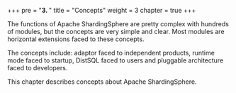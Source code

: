 +++
pre = "<b>3. </b>"
title = "Concepts"
weight = 3
chapter = true
+++

The functions of Apache ShardingSphere are pretty complex with hundreds of modules, but the concepts are very simple and clear. 
Most modules are horizontal extensions faced to these concepts.

The concepts include: adaptor faced to independent products, runtime mode faced to startup, DistSQL faced to users and pluggable architecture faced to developers.

This chapter describes concepts about Apache ShardingSphere.
